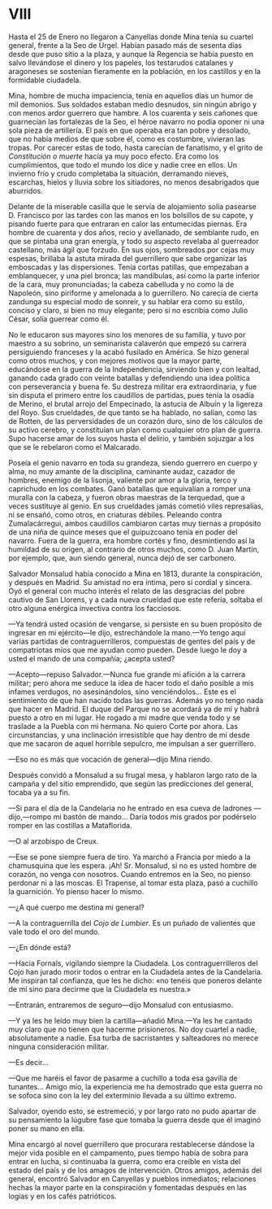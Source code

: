 # VIII

Hasta el 25 de Enero no llegaron a Canyellas donde Mina tenía su cuartel
general, frente a la Seo de Urgel. Habían pasado más de sesenta días desde que
puso sitio a la plaza, y aunque la Regencia se había puesto en salvo llevándose
el dinero y los papeles, los testarudos catalanes y aragoneses se sostenían
fieramente en la población, en los castillos y en la formidable ciudadela.

Mina, hombre de mucha impaciencia, tenía en aquellos días un humor de mil
demonios. Sus soldados estaban medio desnudos, sin ningún abrigo y con menos
ardor guerrero que hambre. A los cuarenta y seis cañones que guarnecían las
fortalezas de la Seo, el héroe navarro no podía oponer ni una sola pieza de
artillería. El país en que operaba era tan pobre y desolado, que no había
medios de que sobre él, como es costumbre, vivieran las tropas. Por carecer
estas de todo, hasta carecían de fanatismo, y el grito de *Constitución o muerte*
hacía ya muy poco efecto. Era como los cumplimientos, que todo el mundo los
dice y nadie cree en ellos. Un invierno frío y crudo completaba la situación,
derramando nieves, escarchas, hielos y lluvia sobre los sitiadores, no menos
desabrigados que aburridos.

Delante de la miserable casilla que le servía de alojamiento solía pasearse D.
Francisco por las tardes con las manos en los bolsillos de su capote, y pisando
fuerte para que entraran en calor las entumecidas piernas. Era hombre de
cuarenta y dos años, recio y avellanado, de semblante rudo, en que se pintaba
una gran energía, y todo su aspecto revelaba al guerreador castellano, más ágil
que forzudo. En sus ojos, sombreados por cejas muy espesas, brillaba la astuta
mirada del guerrillero que sabe organizar las emboscadas y las dispersiones.
Tenía cortas patillas, que empezaban a emblanquecer, y una piel bronca; las
mandíbulas, así como la parte inferior de la cara, muy pronunciadas; la cabeza
cabelluda y no como la de Napoleón, sino piriforme y amelonada a lo
guerrillero. No carecía de cierta zandunga su especial modo de sonreír,
y su hablar era como su estilo, conciso y claro, si bien no muy elegante; pero
si no escribía como Julio César, solía guerrear como él.

No le educaron sus mayores sino los menores de su familia, y tuvo por maestro
a su sobrino, un seminarista calaverón que empezó su carrera persiguiendo
franceses y la acabó fusilado en América. Se hizo general como otros muchos,
y con mejores motivos que la mayor parte, educándose en la guerra de la
Independencia, sirviendo bien y con lealtad, ganando cada grado con veinte
batallas y defendiendo una idea política con perseverancia y buena fe. Su
destreza militar era extraordinaria, y fue sin disputa el primero entre los
caudillos de partidas, pues tenía la osadía de Merino, el brutal arrojo del
Empecinado, la astucia de Albuín y la ligereza del Royo. Sus crueldades, de que
tanto se ha hablado, no salían, como las de Rotten, de las perversidades de un
corazón duro, sino de los cálculos de su activo cerebro, y constituían un plan
como cualquier otro plan de guerra. Supo hacerse amar de los suyos hasta el
delirio, y también sojuzgar a los que se le rebelaron como el Malcarado.

Poseía el genio navarro en toda su grandeza, siendo guerrero en cuerpo y alma,
no muy amante de la disciplina, caminante audaz, cazador de hombres, enemigo de
la lisonja, valiente por amor a la gloria, terco y caprichudo en los combates.
Ganó batallas que equivalían a romper una muralla con la cabeza, y fueron obras
maestras de la terquedad, que a veces sustituye al genio. En sus crueldades
jamás cometió viles represalias, ni se ensañó, como otros, en criaturas
débiles. Peleando contra Zumalacárregui, ambos caudillos cambiaron cartas muy
tiernas a propósito de una niña de quince meses que el guipuzcoano tenía en
poder del navarro. Fuera de la guerra, era hombre cortés y fino, desmintiendo
así la humildad de su origen, al contrario de otros muchos, como D. Juan
Martín, por ejemplo, que, aun siendo general, nunca dejó de ser carbonero.

Salvador Monsalud había conocido a Mina en 1813, durante la conspiración,
y después en Madrid. Su amistad no era íntima, pero sí cordial y sincera. Oyó
el general con mucho interés el relato de las desgracias del pobre cautivo de
San Llorens, y a cada nueva crueldad que este refería, soltaba el otro alguna
enérgica invectiva contra los facciosos.

—Ya tendrá usted ocasión de vengarse, si persiste en su buen propósito de
ingresar en mi ejército—le dijo, estrechándole la mano.—Yo tengo aquí varias
partidas de contraguerrilleros, compuestas de gentes del país y de compatriotas
míos que me ayudan como pueden. Desde luego le doy a usted el mando de una
compañía; ¿acepta usted?

—Acepto—repuso Salvador.—Nunca fue grande mi afición a la carrera militar;
pero ahora me seduce la idea de hacer todo el daño posible a mis infames
verdugos, no asesinándolos, sino venciéndolos... Este es el sentimiento de que
han nacido todas las guerras. Además yo no tengo nada que hacer en Madrid. El
duque del Parque no se acordará ya de mí y habrá puesto a otro en mi lugar. He
rogado a mi madre que venda todo y se traslade a la Puebla con mi hermana. No
quiero Corte por ahora. Las circunstancias, y una inclinación irresistible que
hay dentro de mí desde que me sacaron de aquel horrible sepulcro, me impulsan
a ser guerrillero.

—Eso no es más que vocación de general—dijo Mina riendo.

Después convidó a Monsalud a su frugal mesa, y hablaron largo rato de la
campaña y del sitio emprendido, que según las predicciones del general, tocaba
ya a su fin.

—Si para el día de la Candelaria no he entrado en esa cueva de ladrones
—dijo,—rompo mi bastón de mando... Daría todos mis grados por podérselo
  romper en las costillas a Mataflorida.

—O al arzobispo de Creux.

—Ese se pone siempre fuera de tiro. Ya marchó a Francia por miedo a la
chamusquina que les espera. ¡Ah! Sr. Monsalud, si no es usted hombre de
corazón, no venga con nosotros. Cuando entremos en la Seo, no pienso perdonar
ni a las moscas. El Trapense, al tomar esta plaza, pasó a cuchillo la
guarnición. Yo pienso hacer lo mismo.

—¿A qué cuerpo me destina mi general?

—A la contraguerrilla del *Cojo de Lumbier*. Es un puñado de valientes que vale
todo el oro del mundo.

—¿En dónde está?

—Hacia Fornals, vigilando siempre la Ciudadela. Los contraguerrilleros del Cojo
han jurado morir todos o entrar en la Ciudadela antes de la Candelaria. Me
inspiran tal confianza, que les he dicho: «no tenéis que poneros delante de mí
sino para decirme que la Ciudadela es nuestra.»

—Entrarán, entraremos de seguro—dijo Monsalud con entusiasmo.

—Y ya les he leído muy bien la cartilla—añadió Mina.—Ya les he cantado muy
claro que no tienen que hacerme prisioneros. No doy cuartel a nadie,
absolutamente a nadie. Esa turba de sacristantes y salteadores no merece
ninguna consideración militar.

—Es decir...

—Que me haréis el favor de pasarme a cuchillo a toda esa gavilla de tunantes...
Amigo mío, la experiencia me ha demostrado que esta guerra no se sofoca sino
con la ley del exterminio llevada a su último extremo.

Salvador, oyendo esto, se estremeció, y por largo rato no pudo apartar de su
pensamiento la lúgubre fase que tomaba la guerra desde que él imaginó poner su
mano en ella.

Mina encargó al novel guerrillero que procurara restablecerse dándose la mejor
vida posible en el campamento, pues tiempo había de sobra para entrar en lucha,
si continuaba la guerra, como era creíble en vista del estado del país y de los
amagos de intervención. Otros amigos, además del general, encontró Salvador en
Canyellas y pueblos inmediatos; relaciones hechas la mayor parte en la
conspiración y fomentadas después en las logias y en los cafés patrióticos.
